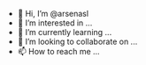 - 👋 Hi, I’m @arsenasl
- 👀 I’m interested in ...
- 🌱 I’m currently learning ...
- 💞️ I’m looking to collaborate on ...
- 📫 How to reach me ...

<!---
arsenasl/arsenasl is a ✨ special ✨ repository because its `README.md` (this file) appears on your GitHub profile.
You can click the Preview link to take a look at your changes.
--->
